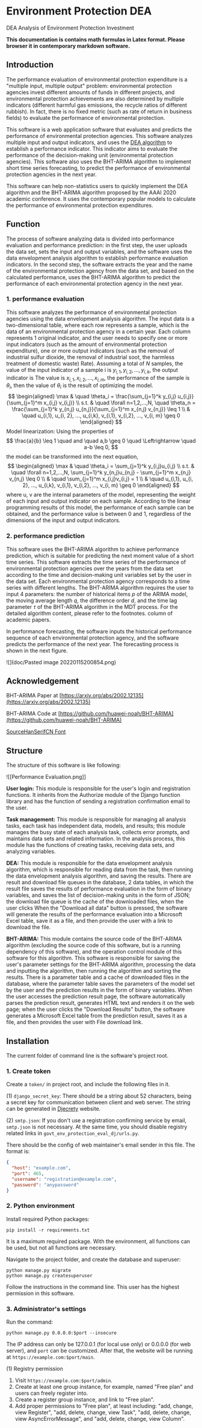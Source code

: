 # Environment Protection DEA
 DEA Analysis of Environment Protection Investment

 **This documentation is contains math formulas in Latex format. Please browser it in contemporary markdown software.**

## Introduction

The performance evaluation of environmental protection expenditure is a "multiple input, multiple output" problem: environmental protection agencies invest different amounts of funds in different projects, and environmental protection achievements are also determined by multiple indicators (different harmful gas emissions, the recycle ratios of different rubbish). In fact, there is no fixed metric (such as rate of return in business fields) to evaluate the performance of environmental protection.

This software is a web application software that evaluates and predicts the 
performance of environmental protection agencies. This software analyzes multiple input and output indicators, and uses the [DEA algorithm](https://en.wikipedia.org/wiki/Data_envelopment_analysis) to establish a performance indicator. This indicator aims to evaluate the performance of the decision-making unit (environmental protection agencies). This software also uses the BHT-ARIMA algorithm to implement short time series forecasting, to predict the performance of environmental protection agencies in the next year.

This software can help non-statistics users to quickly implement the DEA algorithm and the BHT-ARIMA algorithm proposed by the AAAI 2020 academic conference. It uses the contemporary popular models to calculate the performance of environmental protection expenditures.

## Function

The process of software analyzing data is divided into performance evaluation and performance prediction: in the first step, the user uploads the data set, sets the input and output variables, and the software uses the data envelopment analysis algorithm to establish performance evaluation indicators. In the second step, the software extracts the year and the name of the environmental protection agency from the data set, and based on the calculated performance, uses the BHT-ARIMA algorithm to predict the performance of each environmental protection agency in the next year.

### 1.  performance evaluation

This software analyzes the performance of environmental protection agencies using the data envelopment analysis algorithm. The input data is a two-dimensional table, where each row represents a sample, which is the data of an environmental protection agency in a certain year. Each column represents 1 original indicator, and the user needs to specify one or more input indicators (such as the amount of environmental protection expenditure), one or more output indicators (such as the removal of industrial sulfur dioxide, the removal of industrial soot, the harmless treatment of domestic waste) Rate). Assuming a total of $N$ samples, the value of the input indicator of a sample i is $y_{i,1},y_{i,2},...,y_{i,k}$, the output indicator is The value is $x_{i,1},x_{i,2},...,x_{i,m}$, the performance of the sample is $θ_i$, then the value of $θ_i$ is the result of optimizing the model.
$$
\begin{aligned}
\max & \quad \theta_i = \frac{\sum_{j=1}^k y_{i,j} u_{i,j}}{\sum_{j=1}^m x_{i,j} v_{i,j}} \\
s.t. & \quad \forall n=1,2,...,N, \quad \theta_n = \frac{\sum_{j=1}^k y_{n,j} u_{n,j}}{\sum_{j=1}^m x_{n,j} v_{n,j}} \leq 1 \\
& \quad u_{i,1}, u_{i, 2}, ..., u_{i,k}, v_{i,1}, v_{i,2}, ..., v_{i, m} \geq 0
\end{aligned}
$$
Model linearization: Using the properties of 
$$
\frac{a}{b} \leq 1 \quad and \quad a,b \geq 0 \quad \Leftrightarrow \quad a-b \leq 0,
$$
the model can be transformed into the next equation,
$$
\begin{aligned}
\max & \quad \theta_i = \sum_{j=1}^k y_{i,j}u_{i,j} \\
s.t. & \quad \forall n=1,2,...,N, \sum_{j=1}^k y_{n,j}u_{n,j} - \sum_{j=1}^m x_{n,j} v_{n,j} \leq 0 \\
& \quad \sum_{j=1}^m x_{i,j}v_{i,j} = 1 \\
& \quad u_{i,1}, u_{i, 2}, ..., u_{i,k}, v_{i,1}, v_{i,2}, ..., v_{i, m} \geq 0
\end{aligned}
$$
where u, v are the internal parameters of the model, representing the weight of each input and output indicator on each sample. According to the linear programming results of this model, the performance of each sample can be obtained, and the performance value is between 0 and 1, regardless of the dimensions of the input and output indicators.

### 2. performance prediction

This software uses the BHT-ARIMA algorithm to achieve performance prediction, which is suitable for predicting the next moment value of a short time series. This software extracts the time series of the performance of environmental protection agencies over the years from the data set according to the time and decision-making unit variables set by the user in the data set. Each environmental protection agency corresponds to a time series with different lengths. The BHT-ARIMA algorithm requires the user to input 4 parameters: the number of historical items $p$ of the ARIMA model, the moving average length $q$, the difference order $d$, and the time lag parameter $τ$ of the BHT-ARIMA algorithm in the MDT process. For the detailed algorithm content, please refer to the footnotes. column of academic papers.

In performance forecasting, the software inputs the historical performance sequence of each environmental protection agency, and the software predicts the performance of the next year. The forecasting process is shown in the next figure.

![](doc/Pasted image 20220115200854.png)

## Acknowledgement

BHT-ARIMA Paper at [https://arxiv.org/abs/2002.12135](https://arxiv.org/abs/2002.12135)

BHT-ARIMA Code at [https://github.com/huawei-noah/BHT-ARIMA](https://github.com/huawei-noah/BHT-ARIMA)

[SourceHanSerifCN Font](https://github.com/wordshub/free-font#%E6%80%9D%E6%BA%90%E5%AE%8B%E4%BD%93)

## Structure

The structure of this software is like following:

![[Performance Evaluation.png]]

**User login:** This module is responsible for the user's login and registration functions. It inherits from the Authorize module of the Django function library and has the function of sending a registration confirmation email to the user.

**Task management:** This module is responsible for managing all analysis tasks, each task has independent data, models, and results; this module manages the busy state of each analysis task, collects error prompts, and maintains data sets and related information. In the analysis process, this module has the functions of creating tasks, receiving data sets, and analyzing variables.

**DEA:** This module is responsible for the data envelopment analysis algorithm, which is responsible for reading data from the task, then running the data envelopment analysis algorithm, and saving the results. There are result and download file queues in the database, 2 data tables, in which the result file saves the results of performance evaluation in the form of binary variables, and saves the list of decision-making units in the form of JSON; the download file queue is the cache of the downloaded files, when the user clicks When the "Download all data" button is pressed, the software will generate the results of the performance evaluation into a Microsoft Excel table, save it as a file, and then provide the user with a link to download the file.

**BHT-ARIMA:** This module contains the source code of the BHT-ARIMA algorithm (excluding the source code of this software, but is a running dependency of this software), and the operation control module of this software for this algorithm. This software is responsible for saving the user's parameter settings for the BHT-ARIMA algorithm, processing the data and inputting the algorithm, then running the algorithm and sorting the results. There is a parameter table and a cache of downloaded files in the database, where the parameter table saves the parameters of the model set by the user and the prediction results in the form of binary variables. When the user accesses the prediction result page, the software automatically parses the prediction result, generates HTML text and renders it on the web page; when the user clicks the "Download Results" button, the software generates a Microsoft Excel table from the prediction result, saves it as a file, and then provides the user with File download link.

## Installation

The current folder of command line is the software's project root.

### 1. Create token

Create a `token/` in project root, and include the following files in it.

(1) `django_secret_key`: There should be a string about 52 characters, being a secret key for 
communication between client and web server. The string can be generated in [Djecrety](https://djecrety.ir/) website.

(2) `smtp.json`: If you don't use a registration confirming service by email, `smtp.json` is not necessary. At the same time, you should disable registry related links in `govt_env_protection_eval_dj/urls.py`.

There should be the config of web maintainer's email sender in this file. The format is:

```json
{
  "host": "example.com",
  "port": 465,
  "username": "registration@example.com",
  "password": "anypassword"
}
```

### 2. Python environment

Install required Python packages:

```
pip install -r requirements.txt
```

It is a maximum required package. With the environment, all functions can be used, but not all functions are necessary.

Navigate to the project folder, and create the database and superuser:

```
python manage.py migrate
python manage.py createsuperuser
```

Follow the instructions in the command line. This user has the highest permission in this software.

### 3. Administrator's settings

Run the command: 

```
python manage.py 0.0.0.0:$port --insecure
```

The IP address can only be 127.0.0.1 (for local use only) or 0.0.0.0 (for web server), and `port` can be customized. After that, the website will be running at `https://example.com:$port/main`.

(1) Registry permission

1. Visit `https://example.com:$port/admin`. 
2. Create at least one group instance, for example, named "Free plan" and  users can freely register into.
3. Create a register group instance, and link to "Free plan".
4. Add proper permissions to "Free plan", at least including: "add, change, view Register", "add, delete, change, view Task", "add, delete, change, view AsyncErrorMessage", and   "add, delete, change, view Column".


